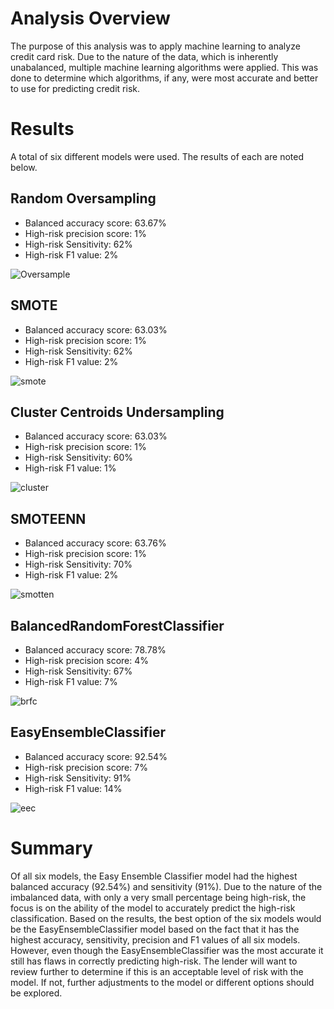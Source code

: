# Analysis Overview
The purpose of this analysis was to apply machine learning to analyze credit card risk. 
Due to the nature of the data, which is inherently unabalanced, multiple machine learning algorithms were applied. This was done to determine which algorithms, if any, were most accurate and better to use for predicting credit risk. 

# Results
A total of six different models were used. The results of each are noted below. 

## Random Oversampling
 - Balanced accuracy score:  63.67%
 - High-risk precision score:  1%
 - High-risk Sensitivity:  62%
 - High-risk F1 value: 2%

![Oversample](https://user-images.githubusercontent.com/93630042/159132286-204795b4-9a17-4206-a65d-deec083de917.png)

## SMOTE
 - Balanced accuracy score:  63.03%
 - High-risk precision score:  1%
 - High-risk Sensitivity:  62%
 - High-risk F1 value: 2%

![smote](https://user-images.githubusercontent.com/93630042/159132300-184c07e0-6433-4f1a-845e-953dd37a5c57.png)


## Cluster Centroids Undersampling
 - Balanced accuracy score:  63.03%
 - High-risk precision score:  1%
 - High-risk Sensitivity:  60%
 - High-risk F1 value: 1%

![cluster](https://user-images.githubusercontent.com/93630042/159132308-8789dee8-aca2-4b2d-b140-76622ba45e70.png)

## SMOTEENN
 - Balanced accuracy score:  63.76%
 - High-risk precision score:  1%
 - High-risk Sensitivity:  70%
 - High-risk F1 value: 2%

![smotten](https://user-images.githubusercontent.com/93630042/159132323-ecdeefb5-e9ef-4cf1-9b97-c99bc2be2048.png)

## BalancedRandomForestClassifier
 - Balanced accuracy score:  78.78%
 - High-risk precision score:  4%
 - High-risk Sensitivity:  67%
 - High-risk F1 value: 7%

![brfc](https://user-images.githubusercontent.com/93630042/159132331-2a9db496-1518-4c09-a359-bce5b9da2c85.png)

## EasyEnsembleClassifier
 - Balanced accuracy score:  92.54%
 - High-risk precision score:  7%
 - High-risk Sensitivity:  91%
 - High-risk F1 value: 14%

![eec](https://user-images.githubusercontent.com/93630042/159132340-0f6fbdd3-eefe-4e7c-a221-3c8ed060bb03.png)


# Summary
Of all six models, the Easy Ensemble Classifier model had the highest balanced accuracy (92.54%) and sensitivity (91%). 
Due to the nature of the imbalanced data, with only a very small percentage being high-risk, the focus is on the ability of the model to accurately predict the high-risk classification. 
Based on the results, the best option of the six models would be the EasyEnsembleClassifier model based on the fact that it has the highest accuracy, sensitivity, precision and F1 values of all six models. 
However, even though the EasyEnsembleClassifier was the most accurate it still has flaws in correctly predicting high-risk. The lender will want to review further to determine if this is an acceptable level of risk with the model. If not, further adjustments to the model or different options should be explored. 
